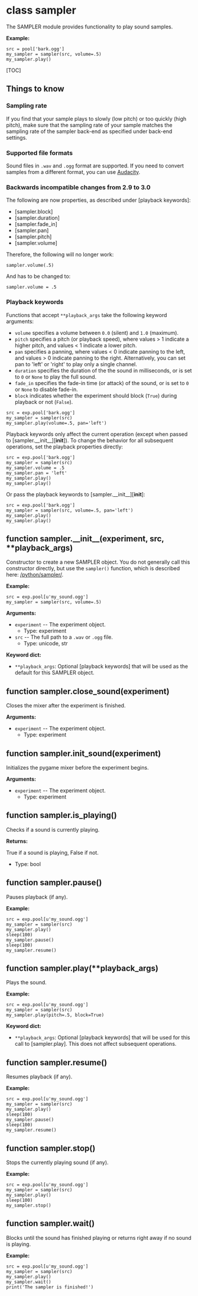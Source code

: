<div class="ClassDoc YAMLDoc" id="sampler" markdown="1">

# class __sampler__

The SAMPLER module provides functionality to play sound samples.

__Example:__

~~~ .python
src = pool['bark.ogg']
my_sampler = sampler(src, volume=.5)
my_sampler.play()
~~~

[TOC]

## Things to know

### Sampling rate

If you find that your sample plays to slowly (low pitch) or too quickly
(high pitch), make sure that the sampling rate of your sample matches
the sampling rate of the sampler back-end as specified under back-end
settings.

### Supported file formats

Sound files in `.wav` and `.ogg` format are supported. If you need to
convert samples from a different format, you can use
[Audacity](http://sourceforge.net/projects/audacity/).

### Backwards incompatible changes from 2.9 to 3.0

The following are now properties, as described under
[playback keywords]:

- [sampler.block]
- [sampler.duration]
- [sampler.fade_in]
- [sampler.pan]
- [sampler.pitch]
- [sampler.volume]

Therefore, the following will no longer work:

~~~ .python
sampler.volume(.5)
~~~

And has to be changed to:

~~~ .python
sampler.volume = .5
~~~

### Playback keywords

Functions that accept `**playback_args` take the following keyword
arguments:

- `volume` specifies a volume between `0.0` (silent) and `1.0`
  (maximum).
- `pitch` specifies a pitch (or playback speed), where values > 1
  indicate a higher pitch, and values < 1 indicate a lower pitch.
- `pan` specifies a panning, where values < 0 indicate panning to the
  left, and values > 0 indicate panning to the right. Alternatively, you
  can set pan to 'left' or 'right' to play only a single channel.
- `duration` specifies the duration of the the sound in milliseconds, or
  is set to `0` or `None` to play the full sound.
- `fade_in` specifies the fade-in time (or attack) of the sound, or is
  set to `0` or `None` to disable fade-in.
- `block` indicates whether the experiment should block (`True`) during
  playback or not (`False`).

~~~ .python
src = exp.pool['bark.ogg']
my_sampler = sampler(src)
my_sampler.play(volume=.5, pan='left')
~~~

Playback keywords only affect the current operation (except when passed
to [sampler.\_\_init\_\_][__init__]). To change the behavior for all
subsequent operations, set the playback properties directly:

~~~ .python
src = exp.pool['bark.ogg']
my_sampler = sampler(src)
my_sampler.volume = .5
my_sampler.pan = 'left'
my_sampler.play()
my_sampler.play()
~~~

Or pass the playback keywords to [sampler.\_\_init\_\_][__init__]:

~~~ .python
src = exp.pool['bark.ogg']
my_sampler = sampler(src, volume=.5, pan='left')
my_sampler.play()
my_sampler.play()
~~~

<div class="FunctionDoc YAMLDoc" id="sampler-__init__" markdown="1">

## function __sampler\.\_\_init\_\___\(experiment, src, \*\*playback\_args\)

Constructor to create a new SAMPLER object. You do not generally
call this constructor directly, but use the `sampler()` function,
which is described here: [/python/sampler/]().

__Example:__

~~~ .python
src = exp.pool[u'my_sound.ogg']
my_sampler = sampler(src, volume=.5)
~~~

__Arguments:__

- `experiment` -- The experiment object.
	- Type: experiment
- `src` -- The full path to a `.wav` or `.ogg` file.
	- Type: unicode, str

__Keyword dict:__

- `**playback_args`: Optional [playback keywords] that will be used as the default for this SAMPLER object.

</div>

<div class="FunctionDoc YAMLDoc" id="sampler-close_sound" markdown="1">

## function __sampler\.close\_sound__\(experiment\)

Closes the mixer after the experiment is finished.

__Arguments:__

- `experiment` -- The experiment object.
	- Type: experiment

</div>

<div class="FunctionDoc YAMLDoc" id="sampler-init_sound" markdown="1">

## function __sampler\.init\_sound__\(experiment\)

Initializes the pygame mixer before the experiment begins.

__Arguments:__

- `experiment` -- The experiment object.
	- Type: experiment

</div>

<div class="FunctionDoc YAMLDoc" id="sampler-is_playing" markdown="1">

## function __sampler\.is\_playing__\(\)

Checks if a sound is currently playing.

__Returns:__

True if a sound is playing, False if not.

- Type: bool

</div>

<div class="FunctionDoc YAMLDoc" id="sampler-pause" markdown="1">

## function __sampler\.pause__\(\)

Pauses playback (if any).

__Example:__

~~~ .python
src = exp.pool[u'my_sound.ogg']
my_sampler = sampler(src)
my_sampler.play()
sleep(100)
my_sampler.pause()
sleep(100)
my_sampler.resume()
~~~

</div>

<div class="FunctionDoc YAMLDoc" id="sampler-play" markdown="1">

## function __sampler\.play__\(\*\*playback\_args\)

Plays the sound.

__Example:__

~~~ .python
src = exp.pool[u'my_sound.ogg']
my_sampler = sampler(src)
my_sampler.play(pitch=.5, block=True)
~~~

__Keyword dict:__

- `**playback_args`: Optional [playback keywords] that will be used for this call to [sampler.play]. This does not affect subsequent operations.

</div>

<div class="FunctionDoc YAMLDoc" id="sampler-resume" markdown="1">

## function __sampler\.resume__\(\)

Resumes playback (if any).

__Example:__

~~~ .python
src = exp.pool[u'my_sound.ogg']
my_sampler = sampler(src)
my_sampler.play()
sleep(100)
my_sampler.pause()
sleep(100)
my_sampler.resume()
~~~

</div>

<div class="FunctionDoc YAMLDoc" id="sampler-stop" markdown="1">

## function __sampler\.stop__\(\)

Stops the currently playing sound (if any).

__Example:__

~~~ .python
src = exp.pool[u'my_sound.ogg']
my_sampler = sampler(src)
my_sampler.play()
sleep(100)
my_sampler.stop()
~~~

</div>

<div class="FunctionDoc YAMLDoc" id="sampler-wait" markdown="1">

## function __sampler\.wait__\(\)

Blocks until the sound has finished playing or returns right away if no sound is playing.

__Example:__

~~~ .python
src = exp.pool[u'my_sound.ogg']
my_sampler = sampler(src)
my_sampler.play()
my_sampler.wait()
print('The sampler is finished!')
~~~

</div>

</div>

